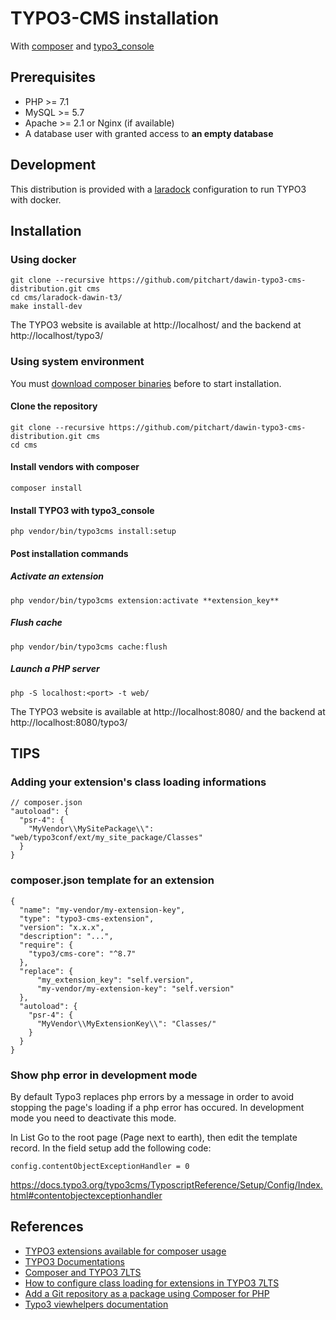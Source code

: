 # TYPO3-CMS installation

With [composer](https://getcomposer.org/) and [typo3_console](https://packagist.org/packages/helhum/typo3-console)

## Prerequisites

- PHP >= 7.1
- MySQL >= 5.7
- Apache >= 2.1 or Nginx (if available)
- A database user with granted access to **an empty database**

## Development

This distribution is provided with a [laradock](http://laradock.io/) configuration to run TYPO3 with docker.

## Installation

### Using docker

    git clone --recursive https://github.com/pitchart/dawin-typo3-cms-distribution.git cms
    cd cms/laradock-dawin-t3/
    make install-dev

The TYPO3 website is available at http://localhost/ and the backend at http://localhost/typo3/

### Using system environment

You must [download composer binaries](https://getcomposer.org/download/) before to start installation.

#### Clone the repository

    git clone --recursive https://github.com/pitchart/dawin-typo3-cms-distribution.git cms
    cd cms

#### Install vendors with composer

    composer install

#### Install TYPO3 with typo3_console

    php vendor/bin/typo3cms install:setup

#### Post installation commands

##### Activate an extension

    php vendor/bin/typo3cms extension:activate **extension_key**

##### Flush cache

    php vendor/bin/typo3cms cache:flush

##### Launch a PHP server

    php -S localhost:<port> -t web/

The TYPO3 website is available at http://localhost:8080/ and the backend at http://localhost:8080/typo3/

## TIPS

### Adding your extension's class loading informations

    // composer.json
    "autoload": {
      "psr-4": {
        "MyVendor\\MySitePackage\\": "web/typo3conf/ext/my_site_package/Classes"
      }
    }

### composer.json template for an extension

    {
      "name": "my-vendor/my-extension-key",
      "type": "typo3-cms-extension",
      "version": "x.x.x",
      "description": "...",
      "require": {
        "typo3/cms-core": "^8.7"
      },
      "replace": {
          "my_extension_key": "self.version",
          "my-vendor/my-extension-key": "self.version"
      },
      "autoload": {
        "psr-4": {
          "MyVendor\\MyExtensionKey\\": "Classes/"
        }
      }
    }
    
### Show php error in development mode

By default Typo3 replaces php errors by a message in order to avoid stopping the page's loading if a php error has occured.
In development mode you need to deactivate this mode.

In List Go to the root page (Page next to earth), then edit the template record. 
In the field setup add the following code:

    config.contentObjectExceptionHandler = 0
    
https://docs.typo3.org/typo3cms/TyposcriptReference/Setup/Config/Index.html#contentobjectexceptionhandler

## References
- [TYPO3 extensions available for composer usage](https://composer.typo3.org/satis.html)
- [TYPO3 Documentations](https://docs.typo3.org/typo3cms/References.html)
- [Composer and TYPO3 7LTS](https://usetypo3.com/typo3-and-composer.html)
- [How to configure class loading for extensions in TYPO3 7LTS](http://insight.helhum.io/post/130876393595/how-to-configure-class-loading-for-extensions-in)
- [Add a Git repository as a package using Composer for PHP](http://www.andrew-kirkpatrick.com/2012/10/add-a-git-repository-as-a-package-using-composer-for-php/)
- [Typo3 viewhelpers documentation](https://fluidtypo3.org/viewhelpers.html)
